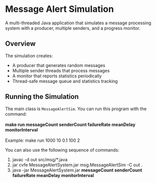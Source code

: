 # Message Alert Simulation

A multi-threaded Java application that simulates a message processing system with a producer, multiple senders, and a progress monitor.

## Overview

The simulation creates:
- A producer that generates random messages
- Multiple sender threads that process messages
- A monitor that reports statistics periodically
- Thread-safe message queue and statistics tracking

## Running the Simulation

The main class is `MessageAlertSim`. You can run this program with the command:<br>
<br>**make run messageCount senderCount failureRate meanDelay monitorInterval**<br>
<br>Example:  make run 1000 10 0.1 100 2

You can also use the following sequence of commands:<br>
1. javac -d out src/msg/*.java
2. jar cvfe MessageAlertSystem.jar msg.MessageAlertSim -C out .
3. java -jar MessageAlertSystem.jar **messageCount senderCount failureRate meanDelay monitorInterval**